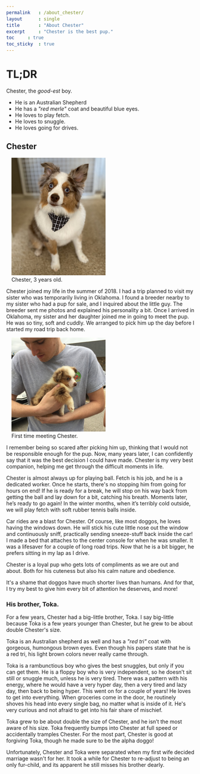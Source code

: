```yaml
---
permalink	: /about_chester/
layout		: single
title		: "About Chester"
excerpt		: "Chester is the best pup."
toc		: true
toc_sticky	: true
---
```


# TL;DR
Chester, the *good-est* boy.
* He is an Australian Shepherd
* He has a *"red merle"* coat and beautiful blue eyes.
* He loves to play fetch.
* He loves to snuggle.
* He loves going for drives.

## Chester

<figure class="align-right" style="max-width: 50%; margin-left: 1em; margin-right: 1em; margin-top: 1em; margin-bottom: 0em;"> 
  <img
   src   ="assets/images/Chester_4x5ratio.jpg"
   alt   ="Chester after grooming. Approx 3.5 years old.">
<figcaption> Chester, 3 years old. </figcaption>
</figure>


Chester joined my life in the summer of 2018. I had a trip planned to visit my sister who was temporarily living in Oklahoma. I found a breeder nearby to my sister who had a pup for sale, and I inquired about the little guy. The breeder sent me photos and explained his personality a bit. Once I arrived in Oklahoma, my sister and her daughter joined me in going to meet the pup. He was so tiny, soft and cuddly. We arranged to pick him up the day before I started my road trip back home.

<figure class="align-left" style="max-width: 50%; margin-left: 1em; margin-right: 1em; margin-top: 1em; margin-bottom: 0em;">
  <img 
   src   ="assets/images/Chester_FirstMeet_Square.jpg"
   alt   ="Chester, approximately 8 weeks old."
  >
  <figcaption> First time meeting Chester. </figcaption>
</figure>

I remember being so scared after picking him up, thinking that I would not be responsible enough for the pup. Now, many years later, I can confidently say that it was the best decision I could have made. Chester is my very best companion, helping me get through the difficult moments in life.

Chester is almost always up for playing ball. Fetch is his job, and he is a dedicated worker. Once he starts, there's no stopping him from going for hours on end! If he is ready for a break, he will stop on his way back from getting the ball and lay down for a bit, catching his breath. Moments later, he’s ready to go again! In the winter months, when it’s terribly cold outside, we will play fetch with soft rubber tennis balls inside.

Car rides are a blast for Chester. Of course, like most doggos, he loves having the windows down. He will stick his cute little nose out the window and continuously sniff, practically sending sneeze-stuff back inside the car! I made a bed that attaches to the center console for when he was smaller. It was a lifesaver for a couple of long road trips. Now that he is a bit bigger, he prefers sitting in my lap as I drive.

Chester is a loyal pup who gets lots of compliments as we are out and about. Both for his cuteness but also his calm nature and obedience.

It's a shame that doggos have much shorter lives than humans. And for that, I try my best to give him every bit of attention he deserves, and more! 

### His brother, Toka.
For a few years, Chester had a big-little brother, Toka. I say big-little because Toka is a few years younger than Chester, but he grew to be about double Chester's size.

Toka is an Australian shepherd as well and has a *"red tri"* coat with gorgeous, humongous brown eyes. Even though his papers state that he is a red tri, his light brown colors never really came through. 

Toka is a rambunctious boy who gives the best snuggles, but only if you can get them. He is a floppy boy who is very independent, so he doesn’t sit still or snuggle much, unless he is very tired. There was a pattern with his energy, where he would have a very hyper day, then a very tired and lazy day, then back to being hyper. This went on for a couple of years! He loves to get into everything. When groceries come in the door, he routinely shoves his head into every single bag, no matter what is inside of it. He's very curious and not afraid to get into his fair share of mischief.

Toka grew to be about double the size of Chester, and he isn’t the most aware of his size. Toka frequently bumps into Chester at full speed or accidentally tramples Chester. For the most part, Chester is good at forgiving Toka, though he made sure to be the alpha doggo!

Unfortunately, Chester and Toka were separated when my first wife decided marriage wasn't for her. It took a while for Chester to re-adjust to being an only fur-child, and its apparent he still misses his brother dearly.



